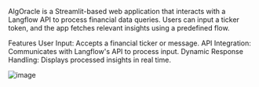 AlgOracle is a Streamlit-based web application that interacts with a Langflow API to process financial data queries. Users can input a ticker token, and the app fetches relevant insights using a predefined flow.

Features
User Input: Accepts a financial ticker or message.
API Integration: Communicates with Langflow's API to process input.
Dynamic Response Handling: Displays processed insights in real time.

![image](https://github.com/user-attachments/assets/5ab68a08-90b5-4c99-85a8-8a56f27e43c6)
